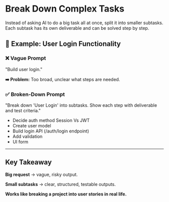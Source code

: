 # Break Down Complex Tasks

Instead of asking AI to do a big task all at once, split it into smaller subtasks. Each subtask has its own deliverable and can be solved step by step.

## 🔹 Example: User Login Functionality

### ❌ Vague Prompt

"Build user login."

**➡️ Problem:** Too broad, unclear what steps are needed.

### ✅ Broken-Down Prompt

"Break down 'User Login' into subtasks. Show each step with deliverable and test criteria."

- Decide auth method Session Vs JWT
- Create user model
- Build login API (/auth/login endpoint)
- Add validation
- UI form

---

## Key Takeaway

**Big request** → vague, risky output.

**Small subtasks** → clear, structured, testable outputs.

**Works like breaking a project into user stories in real life.**
